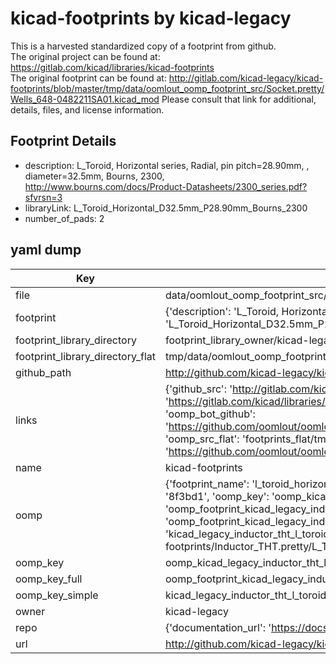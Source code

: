 # kicad-footprints by kicad-legacy  
This is a harvested standardized copy of a footprint from github.  
The original project can be found at:  
https://gitlab.com/kicad/libraries/kicad-footprints  
The original footprint can be found at:
http://gitlab.com/kicad-legacy/kicad-footprints/blob/master/tmp/data/oomlout_oomp_footprint_src/Socket.pretty/Wells_648-0482211SA01.kicad_mod
Please consult that link for additional, details, files, and license information.  
## Footprint Details
* description: L_Toroid, Horizontal series, Radial, pin pitch=28.90mm, , diameter=32.5mm, Bourns, 2300, http://www.bourns.com/docs/Product-Datasheets/2300_series.pdf?sfvrsn=3  
* libraryLink: L_Toroid_Horizontal_D32.5mm_P28.90mm_Bourns_2300  
* number_of_pads: 2  
## yaml dump  
| Key | Value |  
| --- | --- |  
| file | data/oomlout_oomp_footprint_src/kicad-footprints/Inductor_THT.pretty/L_Toroid_Horizontal_D32.5mm_P28.90mm_Bourns_2300.kicad_mod |  
| footprint | {'description': 'L_Toroid, Horizontal series, Radial, pin pitch=28.90mm, , diameter=32.5mm, Bourns, 2300, http://www.bourns.com/docs/Product-Datasheets/2300_series.pdf?sfvrsn=3', 'libraryLink': 'L_Toroid_Horizontal_D32.5mm_P28.90mm_Bourns_2300', 'number_of_pads': 2} |  
| footprint_library_directory | footprint_library_owner/kicad-legacy_kicad-footprints |  
| footprint_library_directory_flat | tmp/data/oomlout_oomp_footprint_src/footprints_flat/kicad_legacy_inductor_tht_l_toroid_horizontal_d32_5mm_p28_90mm_bourns_2300/working |  
| github_path | http://github.com/kicad-legacy/kicad-footprints/blob/master/tmp/data/oomlout_oomp_footprint_src/Inductor_THT.pretty/L_Toroid_Horizontal_D32.5mm_P28.90mm_Bourns_2300.kicad_mod |  
| links | {'github_src': 'http://gitlab.com/kicad-legacy/kicad-footprints/blob/master/tmp/data/oomlout_oomp_footprint_src/Socket.pretty/Wells_648-0482211SA01.kicad_mod', 'github_src_repo': 'https://gitlab.com/kicad/libraries/kicad-footprints', 'oomp_bot': 'tmp/data/oomlout_oomp_footprint_src/footprints/kicad_legacy_inductor_tht_l_toroid_horizontal_d32_5mm_p28_90mm_bourns_2300/working', 'oomp_bot_github': 'https://github.com/oomlout/oomlout_oomp_footprint_bot/tree/main/tmp/data/oomlout_oomp_footprint_src/footprints/kicad_legacy_inductor_tht_l_toroid_horizontal_d32_5mm_p28_90mm_bourns_2300/working', 'oomp_src_flat': 'footprints_flat/tmp/data/oomlout_oomp_footprint_src/footprints_flat/kicad_legacy_inductor_tht_l_toroid_horizontal_d32_5mm_p28_90mm_bourns_2300/working', 'oomp_src_flat_github': 'https://github.com/oomlout/oomlout_oomp_footprint_src/tree/main/tmp/data/oomlout_oomp_footprint_src/footprints_flat/kicad_legacy_inductor_tht_l_toroid_horizontal_d32_5mm_p28_90mm_bourns_2300/working'} |  
| name | kicad-footprints |  
| oomp | {'footprint_name': 'l_toroid_horizontal_d32_5mm_p28_90mm_bourns_2300', 'library_name': 'inductor_tht', 'md5': '8f3bd118a1df6d7b5344d66403b499e4', 'md5_10': '8f3bd118a1', 'md5_5': '8f3bd', 'md5_6': '8f3bd1', 'oomp_key': 'oomp_kicad_legacy_inductor_tht_l_toroid_horizontal_d32_5mm_p28_90mm_bourns_2300', 'oomp_key_extra': 'oomp_footprint_kicad_legacy_inductor_tht_l_toroid_horizontal_d32_5mm_p28_90mm_bourns_2300', 'oomp_key_full': 'oomp_footprint_kicad_legacy_inductor_tht_l_toroid_horizontal_d32_5mm_p28_90mm_bourns_2300_8f3bd1', 'oomp_key_simple': 'kicad_legacy_inductor_tht_l_toroid_horizontal_d32_5mm_p28_90mm_bourns_2300', 'original_filename': 'data/oomlout_oomp_footprint_src/kicad-footprints/Inductor_THT.pretty/L_Toroid_Horizontal_D32.5mm_P28.90mm_Bourns_2300.kicad_mod', 'owner_name': 'kicad_legacy'} |  
| oomp_key | oomp_kicad_legacy_inductor_tht_l_toroid_horizontal_d32_5mm_p28_90mm_bourns_2300 |  
| oomp_key_full | oomp_footprint_kicad_legacy_inductor_tht_l_toroid_horizontal_d32_5mm_p28_90mm_bourns_2300 |  
| oomp_key_simple | kicad_legacy_inductor_tht_l_toroid_horizontal_d32_5mm_p28_90mm_bourns_2300 |  
| owner | kicad-legacy |  
| repo | {'documentation_url': 'https://docs.github.com/rest/repos/repos#get-a-repository', 'message': 'Not Found'} |  
| url | http://github.com/kicad-legacy/kicad-footprints |  

